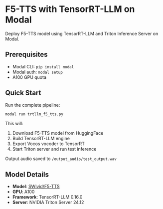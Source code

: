 # F5-TTS with TensorRT-LLM on Modal

Deploy F5-TTS model using TensorRT-LLM and Triton Inference Server on Modal.

## Prerequisites

- Modal CLI: `pip install modal`
- Modal auth: `modal setup`
- A100 GPU quota

## Quick Start

Run the complete pipeline:

```bash
modal run trtllm_f5_tts.py
```

This will:
1. Download F5-TTS model from HuggingFace
2. Build TensorRT-LLM engine
3. Export Vocos vocoder to TensorRT
4. Start Triton server and run test inference

Output audio saved to `/output_audio/test_output.wav`

## Model Details

- **Model**: [SWivid/F5-TTS](https://huggingface.co/SWivid/F5-TTS)
- **GPU**: A100
- **Framework**: TensorRT-LLM 0.16.0
- **Server**: NVIDIA Triton Server 24.12